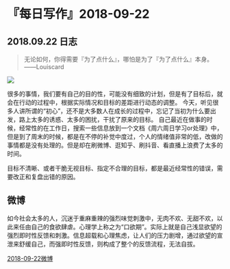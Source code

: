 # 『每日写作』2018-09-22
## 2018.09.22  日志

> 无论如何，你得需要『为了点什么』，哪怕是为了『为了点什么』本身。                           ——Louiscard


![](http://om6jcmh5k.bkt.clouddn.com/15376199521883.jpg)

很多的事情，我们要有自己的目的性，可能没有细致的计划，但是有了目标后，就会在行动的过程中，根据实际情况和目标的差距进行动态的调整。
今天，听见很多人讲所谓的“初心”，还不是大多数人在成长的过程中，忘记了当初为什么要出发，路上太多的诱惑、太多的困扰，干扰了原来的目标。
自己最近在做事的时候，经常性的在工作日，搜索一些信息放到一个文档《周六周日学习or处理》中，但是到了周末的时候，都是在不停的补觉中度过，个人的情绪值非常的低，改做的事情都是没有处理的。但是却在刷微博、逛知乎、刷抖音、看直播上浪费了太多的时间。

目标不清晰、或者干脆无视目标、指定不合理的目标，都是最近经常性的错误，需要改正和复盘出错的原因。

## 微博

如今社会太多的人，沉迷于重麻重辣的强烈味觉刺激中，无肉不欢、无甜不欢，以此来任由自己的食欲肆虐。心理学上称之为“口欲期”。实际上就是自己浅显欲望的强烈即时性反馈和刺激。信息超载和心理焦虑，让人们的压力剧增，通过欲望的宣泄来舒缓自己，而强即时性反馈，则构成了整个的反馈流程，无法自拔。

[2018-09-22微博](https://weibo.com/1242833795/GAzjKoRin?type=comment)
